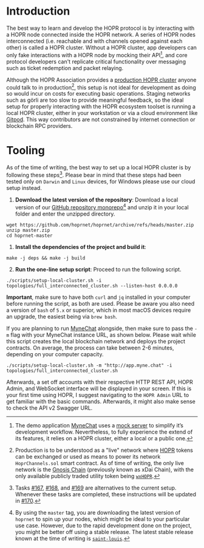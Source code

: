 # Introduction

The best way to learn and develop the HOPR protocol is by interacting with a HOPR node connected inside the HOPR network. A series of HOPR nodes interconnected (i.e. reachable and with channels opened against each other) is called a HOPR cluster.
Without a HOPR cluster, app developers can only fake interactions with a HOPR node by mocking their API[^1], and
core protocol developers can't replicate critical functionality over messaging such as ticket redemption
and packet relaying.

Although the HOPR Association provides a [production HOPR cluster](https://status.hoprnet.org/) anyone could talk to in production[^2],
this setup is not ideal for development as doing so would incur on costs for executing basic operations. Staging networks
such as görli are too slow to provide meaningful feedback, so the ideal setup for properly interacting with the HOPR
ecosystem toolset is running a local HOPR cluster, either in your workstation or via a cloud environment like
[Gitpod](https://gitpod.io). This way contributors are not constrained by internet connection or blockchain RPC providers.

# Tooling

As of the time of writing, the best way to set up a local HOPR cluster is by following these steps[^3]. Please bear in mind that these steps
had been tested only on `Darwin` and `Linux` devices, for Windows please use our cloud setup instead.

1. **Download the latest version of the repository**: Download a local version of our [GitHub repository monorepo](https://github.com/hoprnet/hoprnet)[^4]
   and unzip it in your local folder and enter the unzipped directory.

```
wget https://github.com/hoprnet/hoprnet/archive/refs/heads/master.zip
unzip master.zip
cd hoprnet-master
```

1. **Install the dependencies of the project and build it**:

```
make -j deps && make -j build
```

2. **Run the one-line setup script**: Proceed to run the following script.

```
./scripts/setup-local-cluster.sh -i topologies/full_interconnected_cluster.sh --listen-host 0.0.0.0
```

**Important**, make sure to have both `curl` and `jq` installed in your computer before running the script, as both are used.
Please be aware you also need a version of `bash` of `5.x` or superior, which in most macOS devices require an upgrade, the easiest being via `brew bash`.

If you are planning to run [MyneChat](http://app.myne.chat/) alongside, then make sure to pass the `-m` flag with your MyneChat instance URL, as shown below.
Please wait while this script creates the local blockchain network and deploys the project contracts.
On average, the process can take between 2-6 minutes, depending on your computer capacity.

```
./scripts/setup-local-cluster.sh -m "http://app.myne.chat" -i topologies/full_interconnected_cluster.sh
```

Afterwards, a set off accounts with their respective HTTP REST API, HOPR Admin, and WebSocket interface will be displayed
in your screen. If this is your first time using HOPR, I suggest navigating to the `HOPR Admin` URL to get familiar with
the basic commands. Afterwards, it might also make sense to check the API v2 Swagger URL.

[^1]:
    The demo application [MyneChat](https://github.com/hoprnet/myne-chat) uses a
    [mock server](https://github.com/hoprnet/myne-chat/blob/cf6501b2ffa24502834f567ab575630e302e3d34/mocks/index.js#L47-L79)
    to simplify it’s development workflow. Nevertheless, to fully experience the extend of its features, it relies on a
    HOPR cluster, either a local or a public one.

[^2]:
    Production is to be understood as a "live" network where [HOPR](https://coinmarketcap.com/currencies/hopr/) tokens can
    be exchanged or used as means to power its network `HoprChannels.sol` smart contract. As of time of writing, the only live
    network is the [Gnosis Chain](https://www.xdaichain.com/) (previously known as xDai Chain), with the only available publicly
    traded utility token being [`wxHOPR`](https://blockscout.com/xdai/mainnet/token/0xD4fdec44DB9D44B8f2b6d529620f9C0C7066A2c1/token-transfers).

[^3]:
    Tasks [#167](https://github.com/hoprnet/hopr-devrel/issues/167), [#168](https://github.com/hoprnet/hopr-devrel/issues/168),
    and [#169](https://github.com/hoprnet/hopr-devrel/issues/167) are alternatives to the current setup. Whenever these tasks are
    completed, these instructions will be updated in [#170](https://github.com/hoprnet/hopr-devrel/issues/170).

[^4]:
    By using the `master` tag, you are downloading the latest version of `hoprnet` to spin up your nodes, which might be ideal
    to your particular use case. However, due to the rapid development done on the project, you might be better off using a stable
    release. The latest stable release known at the time of writing is [`saint-louis`](https://github.com/hoprnet/hoprnet/archive/refs/heads/release/saint-louis.zip).
